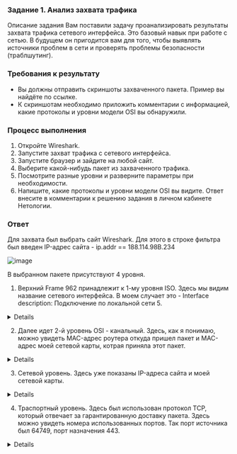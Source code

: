 ### Задание 1. Анализ захвата трафика

Описание задания 
Вам поставили задачу проанализировать результаты захвата трафика сетевого интерфейса. Это базовый навык при работе с сетью. В будущем он пригодится вам для того, чтобы выявлять источники проблем в сети и проверять проблемы безопасности (траблшутинг). 

### Требования к результату
- Вы должны отправить скриншоты захваченного пакета. Пример вы найдёте по ссылке.
- К скриншотам необходимо приложить комментарии с информацией, какие протоколы и уровни модели OSI вы обнаружили. 

### Процесс выполнения
1. Откройте Wireshark.
2. Запустите захват трафика с сетевого интерфейса.
3. Запустите браузер и зайдите на любой сайт.
4. Выберите какой-нибудь пакет из захваченного трафика.
5. Посмотрите разные уровни и разверните параметры при необходимости.
6. Напишите, какие протоколы и уровни модели OSI вы видите. Ответ внесите в комментарии к решению задания в личном кабинете Нетологии.

### Ответ

Для захвата был выбрать сайт Wireshark. Для этого в строке фильтра был введен IP-адрес сайта - ip.addr == 188.114.98В.234

![image](https://user-images.githubusercontent.com/121082757/218956802-0febea84-40be-4c29-bce6-4401b6ff7cee.png)

В выбранном пакете присутствуют 4 уровня.
1. Верхний Frame 962 принадлежит к 1-му уровня ISO. Здесь мы видим название сетевого интерфейса. В моем случает это - Interface description: Подключение по локальной сети 5.
<details>
![image](https://user-images.githubusercontent.com/121082757/218957717-f74fe91b-49aa-4275-91cc-4e4f8f3de4cc.png)
</details>

2. Далее идет 2-й уровень OSI - канальный. Здесь, как я понимаю, можно увидеть MAC-адрес роутера откуда пришел пакет и MAC-адрес моей сетевой карты, котрая приняла этот пакет.
<details>
![image](https://user-images.githubusercontent.com/121082757/218959024-541bb13e-8f49-4ccc-a921-a06958cd7c7b.png)
</details>

3. Сетевой уровень. Здесь уже показаны IP-адреса сайта и моей сетевой карты.
<details>
![image](https://user-images.githubusercontent.com/121082757/218959609-d8557c36-5123-481d-814a-797d05240449.png)
</details>

4. Траспортный уровень. Здесь был использован протокол TCP, который отвечает за гарантированную доставку пакета. Здесь можно увидеть номера использованных портов. Так порт источника был 64749, порт назначения 443.
<details>
![image](https://user-images.githubusercontent.com/121082757/218960170-0e04123b-e660-44b1-8824-178933603ceb.png)
</details>


